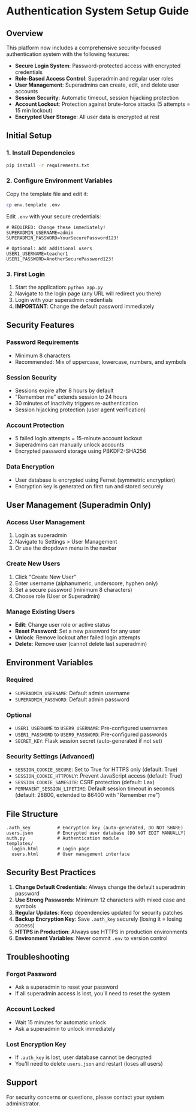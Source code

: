 # Authentication System Setup Guide

## Overview

This platform now includes a comprehensive security-focused authentication system with the following features:

- **Secure Login System**: Password-protected access with encrypted credentials
- **Role-Based Access Control**: Superadmin and regular user roles
- **User Management**: Superadmins can create, edit, and delete user accounts
- **Session Security**: Automatic timeout, session hijacking protection
- **Account Lockout**: Protection against brute-force attacks (5 attempts = 15 min lockout)
- **Encrypted User Storage**: All user data is encrypted at rest

## Initial Setup

### 1. Install Dependencies

```bash
pip install -r requirements.txt
```

### 2. Configure Environment Variables

Copy the template file and edit it:

```bash
cp env.template .env
```

Edit `.env` with your secure credentials:

```env
# REQUIRED: Change these immediately!
SUPERADMIN_USERNAME=admin
SUPERADMIN_PASSWORD=YourSecurePassword123!

# Optional: Add additional users
USER1_USERNAME=teacher1
USER1_PASSWORD=AnotherSecurePassword123!
```

### 3. First Login

1. Start the application: `python app.py`
2. Navigate to the login page (any URL will redirect you there)
3. Login with your superadmin credentials
4. **IMPORTANT**: Change the default password immediately

## Security Features

### Password Requirements
- Minimum 8 characters
- Recommended: Mix of uppercase, lowercase, numbers, and symbols

### Session Security
- Sessions expire after 8 hours by default
- "Remember me" extends session to 24 hours
- 30 minutes of inactivity triggers re-authentication
- Session hijacking protection (user agent verification)

### Account Protection
- 5 failed login attempts = 15-minute account lockout
- Superadmins can manually unlock accounts
- Encrypted password storage using PBKDF2-SHA256

### Data Encryption
- User database is encrypted using Fernet (symmetric encryption)
- Encryption key is generated on first run and stored securely

## User Management (Superadmin Only)

### Access User Management
1. Login as superadmin
2. Navigate to Settings > User Management
3. Or use the dropdown menu in the navbar

### Create New Users
1. Click "Create New User"
2. Enter username (alphanumeric, underscore, hyphen only)
3. Set a secure password (minimum 8 characters)
4. Choose role (User or Superadmin)

### Manage Existing Users
- **Edit**: Change user role or active status
- **Reset Password**: Set a new password for any user
- **Unlock**: Remove lockout after failed login attempts
- **Delete**: Remove user (cannot delete last superadmin)

## Environment Variables

### Required
- `SUPERADMIN_USERNAME`: Default admin username
- `SUPERADMIN_PASSWORD`: Default admin password

### Optional
- `USER1_USERNAME` to `USER9_USERNAME`: Pre-configured usernames
- `USER1_PASSWORD` to `USER9_PASSWORD`: Pre-configured passwords
- `SECRET_KEY`: Flask session secret (auto-generated if not set)

### Security Settings (Advanced)
- `SESSION_COOKIE_SECURE`: Set to True for HTTPS only (default: True)
- `SESSION_COOKIE_HTTPONLY`: Prevent JavaScript access (default: True)
- `SESSION_COOKIE_SAMESITE`: CSRF protection (default: Lax)
- `PERMANENT_SESSION_LIFETIME`: Default session timeout in seconds (default: 28800, extended to 86400 with "Remember me")

## File Structure

```
.auth_key          # Encryption key (auto-generated, DO NOT SHARE)
users.json         # Encrypted user database (DO NOT EDIT MANUALLY)
auth.py            # Authentication module
templates/
  login.html       # Login page
  users.html       # User management interface
```

## Security Best Practices

1. **Change Default Credentials**: Always change the default superadmin password
2. **Use Strong Passwords**: Minimum 12 characters with mixed case and symbols
3. **Regular Updates**: Keep dependencies updated for security patches
4. **Backup Encryption Key**: Save `.auth_key` securely (losing it = losing access)
5. **HTTPS in Production**: Always use HTTPS in production environments
6. **Environment Variables**: Never commit `.env` to version control

## Troubleshooting

### Forgot Password
- Ask a superadmin to reset your password
- If all superadmin access is lost, you'll need to reset the system

### Account Locked
- Wait 15 minutes for automatic unlock
- Ask a superadmin to unlock immediately

### Lost Encryption Key
- If `.auth_key` is lost, user database cannot be decrypted
- You'll need to delete `users.json` and restart (loses all users)

## Support

For security concerns or questions, please contact your system administrator. 